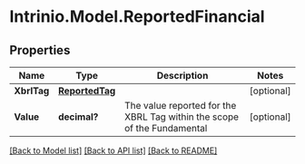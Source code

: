 # Intrinio.Model.ReportedFinancial
## Properties

Name | Type | Description | Notes
------------ | ------------- | ------------- | -------------
**XbrlTag** | [**ReportedTag**](ReportedTag.md) |  | [optional] 
**Value** | **decimal?** | The value reported for the XBRL Tag within the scope of the Fundamental | [optional] 

[[Back to Model list]](../README.md#documentation-for-models) [[Back to API list]](../README.md#documentation-for-api-endpoints) [[Back to README]](../README.md)

